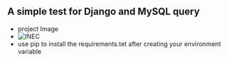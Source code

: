 ## A simple test for Django and MySQL query
- project Image
- ![INEC](https://github.com/Bright11/django-sqli-query/assets/34070274/13230981-73df-4689-84af-db55d2b3e25a)
- use pip to install the requirements.tet after creating your environment variable 

